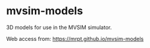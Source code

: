 # mvsim-models
3D models for use in the MVSIM simulator.

Web access from: https://mrpt.github.io/mvsim-models

